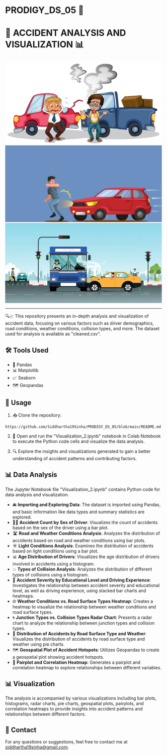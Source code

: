 # PRODIGY_DS_05 🌟
# 🚗 ACCIDENT ANALYSIS AND VISUALIZATION 📊

##
![Image 1](https://github.com/Siddhartha19Sinha/PRODIGY_DS_05/blob/main/Image1.jpg)
![Image 2](https://github.com/Siddhartha19Sinha/PRODIGY_DS_05/blob/main/Image2.png)
![Image 3](https://github.com/Siddhartha19Sinha/PRODIGY_DS_05/blob/main/Image3.png)

---

🔍📈 This repository presents an in-depth analysis and visualization of accident data, focusing on various factors such as driver demographics, road conditions, weather conditions, collision types, and more. The dataset used for analysis is available as "cleaned.csv".

## 🛠️ Tools Used

- 🐼 Pandas
- 📊 Matplotlib
- 📈 Seaborn
- 🗺️ Geopandas

## 📜 Usage

1. 📥 Clone the repository:

```
https://github.com/Siddhartha19Sinha/PRODIGY_DS_05/blob/main/README.md
```

2. 🚀 Open and run the "Visualization_2.ipynb" notebook in Colab Notebook to execute the Python code cells and visualize the data analysis.

3. 🔍 Explore the insights and visualizations generated to gain a better understanding of accident patterns and contributing factors.

## 📊 Data Analysis

The Jupyter Notebook file "Visualization_2.ipynb" contains Python code for data analysis and visualization.

- 🚘 **Importing and Exploring Data**: The dataset is imported using Pandas, and basic information like data types and summary statistics are explored.
- 👩‍✈️ **Accident Count by Sex of Driver**: Visualizes the count of accidents based on the sex of the driver using a bar plot.
- 🛣️ **Road and Weather Conditions Analysis**: Analyzes the distribution of accidents based on road and weather conditions using bar plots.
- ☀️ **Light Conditions Analysis**: Examines the distribution of accidents based on light conditions using a bar plot.
- 📊 **Age Distribution of Drivers**: Visualizes the age distribution of drivers involved in accidents using a histogram.
- 💥 **Types of Collision Analysis**: Analyzes the distribution of different types of collisions using a histogram.
- 🔴 **Accident Severity by Educational Level and Driving Experience**: Investigates the relationship between accident severity and educational level, as well as driving experience, using stacked bar charts and heatmaps.
- 🌐 **Weather Conditions vs. Road Surface Types Heatmap**: Creates a heatmap to visualize the relationship between weather conditions and road surface types.
- 🌀 **Junction Types vs. Collision Types Radar Chart**: Presents a radar chart to analyze the relationship between junction types and collision types.
- 🍰 **Distribution of Accidents by Road Surface Type and Weather**: Visualizes the distribution of accidents by road surface type and weather using pie charts.
- 🗺️ **Geospatial Plot of Accident Hotspots**: Utilizes Geopandas to create a geospatial plot showing accident hotspots.
- 🔄 **Pairplot and Correlation Heatmap**: Generates a pairplot and correlation heatmap to explore relationships between different variables.

## 📊 Visualization

The analysis is accompanied by various visualizations including bar plots, histograms, radar charts, pie charts, geospatial plots, pairplots, and correlation heatmaps to provide insights into accident patterns and relationships between different factors.

## 📧 Contact

For any questions or suggestions, feel free to contact me at [siddhartha19sinha@gmail.com](mailto:siddhartha19sinha@gmail.com).


